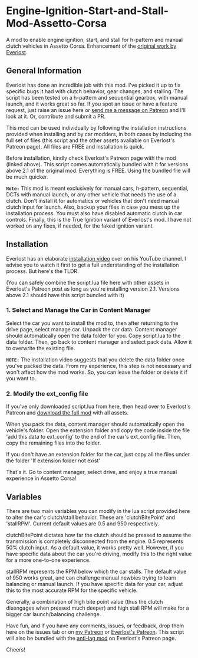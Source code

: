 # Engine-Ignition-Start-and-Stall-Mod-Assetto-Corsa
A mod to enable engine ignition, start, and stall for h-pattern and manual clutch vehicles in Assetto Corsa. Enhancement of the [original work by Everlost](https://www.patreon.com/posts/assetto-corsa-99700598). 

## General Information

Everlost has done an incredible job with this mod. I've picked it up to fix specific bugs it had with clutch behavior, gear changes, and stalling. The script has been tested on a h-pattern and sequential gearbox, with manual launch, and it works great so far. If you spot an issue or have a feature request, just raise an issue here or [send me a message on Patreon](www.patreon.com/IanOmondi) and I'll look at it. Or, contribute and submit a PR.

This mod can be used individually by following the installation instructions provided when installing and by car modders, in both cases by including the full set of files (this script and the other assets available on Everlost's Patreon page). All files are FREE and installation is quick. 

Before installation, kindly check Everlost's Patreon page with the mod (linked above). This script comes automatically bundled with it for versions above 2.1 of the original mod. Everything is FREE. Using the bundled file will be much quicker.




**``Note:``** This mod is meant exclusively for manual cars, h-pattern, sequential, DCTs with manual launch, or any other vehicle that needs the use of a clutch. Don't install it for automatics or vehicles that don't need manual clutch input for launch. Also, backup your files in case you mess up the installation process. You must also have disabled automatic clutch in car controls. Finally, this is the True Ignition variant of Everlost's mod. I have not worked on any fixes, if needed, for the faked ignition variant.




## Installation

Everlost has an elaborate [installation video](https://www.youtube.com/watch?v=B1rOc_Oanfk) over on his YouTube channel. I advise you to watch it first to get a full understanding of the installation process. But here's the TLDR. 

(You can safely combine the script.lua file here with other assets in Everlost's Patreon post as long as you're installing version 2.1. Versions above 2.1 should have this script bundled with it)

### 1. Select and Manage the Car in Content Manager

Select the car you want to install the mod to, then after returning to the drive page, select manage car. Unpack the car data. Content manager should automatically open the data folder for you. Copy script.lua to the data folder. Then, go back to content manager and select pack data. Allow it to overwrite the existing file.

**``NOTE:``** The installation video suggests that you delete the data folder once you've packed the data. From my experience, this step is not necessary and won't affect how the mod works. So, you can leave the folder or delete it if you want to. 

### 2. Modify the ext_config file

If you've only downloaded script.lua from here, then head over to Everlost's Patreon and [download the full mod](https://www.patreon.com/posts/assetto-corsa-99700598) with all assets. 

When you pack the data, content manager should automatically open the vehicle's folder. Open the extension folder and copy the code inside the file 'add this data to ext_config' to the end of the car's ext_config file. Then, copy the remaining files into the folder.

If you don't have an extension folder for the car, just copy all the files under the folder 'If extension folder not exist'

That's it. Go to content manager, select drive, and enjoy a true manual experience in Assetto Corsa!


## Variables

There are two main variables you can modify in the lua script provided here to alter the car's clutch/stall behavior. These are 'clutchBitePoint' and 'stallRPM'. Current default values are 0.5 and 950 respectively.

clutchBitePoint dictates how far the clutch should be pressed to assume the transmission is completely disconnected from the engine. 0.5 represents 50% clutch input. As a default value, it works pretty well. However, if you have specific data about the car you're driving, modify this to the right value for a more one-to-one experience.

stallRPM represents the RPM below which the car stalls. The default value of 950 works great, and can challenge manual newbies trying to learn balancing or manual launch. If you have specific data for your car, adjust this to the most accurate RPM for the specific vehicle.

Generally, a combination of high bite point value (thus the clutch disengages when pressed much deeper) and high stall RPM will make for a bigger car launch/balancing challenge. 

Have fun, and if you have any comments, issues, or feedback, drop them here on the issues tab or on [my Patreon](www.patreon.com/IanOmondi) or [Everlost's Patreon](https://www.patreon.com/posts/assetto-corsa-99700598). This script will also be bundled with the [anti-lag mod](https://www.patreon.com/posts/102221221) on Everlost's Patreon page.

Cheers!
